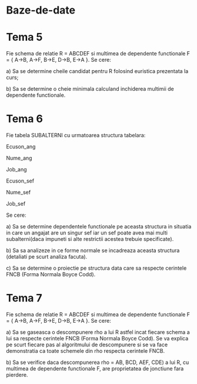# Baze-de-date

# Tema 5

Fie schema de relatie R = ABCDEF si multimea de dependente functionale
F = { A→B, A→F, B→E, D→B, E→A }.
Se cere:

a) Sa se determine cheile candidat pentru R folosind euristica prezentata la curs;

b) Sa se determine o cheie minimala calculand inchiderea multimii de dependente functionale.

# Tema 6

Fie tabela SUBALTERNI cu urmatoarea structura tabelara:

Ecuson_ang

Nume_ang

Job_ang

Ecuson_sef

Nume_sef

Job_sef

Se cere:

a) Sa se determine dependentele functionale pe aceasta structura in situatia in care un angajat are un singur sef iar un sef poate avea mai multi subalterni(daca impuneti si alte restrictii acestea trebuie specificate).

b) Sa sa analizeze in ce forme normale se incadreaza aceasta structura (detaliati pe scurt analiza facuta).

c) Sa se determine o proiectie pe structura data care sa respecte cerintele FNCB (Forma Normala Boyce Codd).

# Tema 7

Fie schema de relatie R = ABCDEF si multimea de dependente functionale
F = { A→B, A→F, B→E, D→B, E→A }.
Se cere:

a) Sa se gaseasca o descompunere rho a lui R astfel incat fiecare schema a lui sa respecte cerintele FNCB (Forma Normala Boyce Codd). Se va explica pe scurt fiecare pas al algoritmului de descompunere si se va face demonstratia ca toate schemele din rho respecta cerintele FNCB.

b) Sa se verifice daca descompunerea rho = AB, BCD, AEF, CDE) a lui R, cu multimea de dependente functionale F, are proprietatea de jonctiune fara pierdere.
